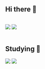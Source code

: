 <h2> Hi there 👋</h2> 
<br>
<div>
  <img src="https://github-readme-stats.vercel.app/api?username=gretea5&show_icons=true&bg_color=3CB371&title_color=fff&text_color=fff&icon_color=fff&hide_border=false"/>
  <img src="http://mazassumnida.wtf/api/v2/generate_badge?boj=gretea5" />
</div>
<br>
<h2> Studying 📖</h2>
<div>
  <img src="https://img.shields.io/badge/Kotlin-7F52FF?style=for-the-badge&logo=Kotlin&logoColor=white"/>
  <img src="https://img.shields.io/badge/Android-3DDC84?style=for-the-badge&logo=android&logoColor=white"/>
</div>
